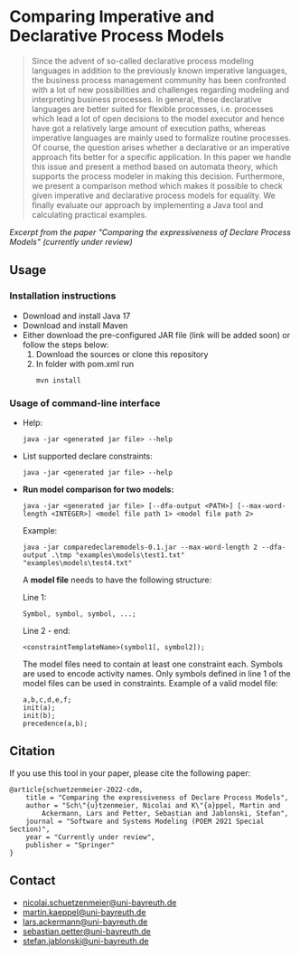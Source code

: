 # Comparing Imperative and Declarative Process Models

> Since the advent of so-called declarative process modeling languages in addition to the previously known imperative languages, the business process management community has been confronted with a lot of new possibilities and challenges regarding modeling  and interpreting business processes. In general, these declarative languages are better suited for flexible processes, i.e. processes which lead a lot of open decisions to the model executor and hence have got a relatively large amount of execution paths, whereas imperative languages are mainly used to formalize routine processes. Of course, the question arises whether a declarative or an imperative approach fits better for a specific application. In this paper we handle this issue and present a method based on automata theory, which supports the process modeler in making this decision. Furthermore, we present a comparison method which makes it possible to check given imperative and declarative process models for equality. We finally evaluate our approach by implementing a Java tool and calculating practical examples.

*Excerpt from the paper "Comparing the expressiveness of Declare Process Models" (currently under review)*

## Usage

### Installation instructions

- Download and install Java 17
- Download and install Maven
- Either download the pre-configured JAR file (link will be added soon) or follow the steps below:
    1. Download the sources or clone this repository
    2. In folder with pom.xml run
        ```
        mvn install
        ```

### Usage of command-line interface
- Help:
    ```
    java -jar <generated jar file> --help
    ```
- List supported declare constraints:
    ```
    java -jar <generated jar file> --help
    ```
- **Run model comparison for two models:** 
    ```
    java -jar <generated jar file> [--dfa-output <PATH>] [--max-word-length <INTEGER>] <model file path 1> <model file path 2>
    ```
    Example:
    ```
    java -jar comparedeclaremodels-0.1.jar --max-word-length 2 --dfa-output .\tmp "examples\models\test1.txt" "examples\models\test4.txt"
    ```
    A **model file** needs to have the following structure:

    Line 1:
    ```
    Symbol, symbol, symbol, ...;
    ```
    Line 2 - end:
    ```
    <constraintTemplateName>(symbol1[, symbol2]);
    ```
    The model files need to contain at least one constraint each. Symbols are used to encode activity names. Only symbols defined in line 1 of the model files can be used in constraints. Example of a valid model file:
    ```
    a,b,c,d,e,f;
    init(a);
    init(b);
    precedence(a,b);
    ```

## Citation
If you use this tool in your paper, please cite the following paper:
```
@article{schuetzenmeier-2022-cdm,
    title = "Comparing the expressiveness of Declare Process Models",
    author = "Sch\"{u}tzenmeier, Nicolai and K\"{a}ppel, Martin and 
        Ackermann, Lars and Petter, Sebastian and Jablonski, Stefan",
    journal = "Software and Systems Modeling (POEM 2021 Special Section)",
    year = "Currently under review",
    publisher = "Springer"
}
```

## Contact
- [nicolai.schuetzenmeier@uni-bayreuth.de](mailto:Nicolai.Schuetzenmeier@uni-bayreuth.de)
- [martin.kaeppel@uni-bayreuth.de](mailto:martin.kaeppel@uni-bayreuth.de)
- [lars.ackermann@uni-bayreuth.de](mailto:Lars.Ackermann@uni-bayreuth.de)
- [sebastian.petter@uni-bayreuth.de](mailto:sebastian.petter@uni-bayreuth.de)
- [stefan.jablonski@uni-bayreuth.de](mailto:stefan.jablonski@uni-bayreuth.de)
